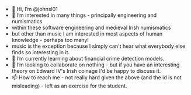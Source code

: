 - 👋 Hi, I’m @johnsl01
- 👀 I’m interested in many things - principally engineering and numismatics 
- within these software engineering and medieval Irish numismatics 
- but other than music I am interested in most aspects of human knowledge - perhaps too many!
- music is the exception because I simply can't hear what everybody else finds so interesting in it.
- 🌱 I’m currently learning about financial crime detection models.
- 💞️ I’m looking to collaborate on nothing - but if you have an interesting theory on Edward IV's Irish coinage I'd be happy to discuss it.
- 📫 How to reach me - not really hard given the above (and the id is not misleading) - left as an exercise for the student.

<!---
johnsl01/johnsl01 is a ✨ special ✨ repository because its `README.md` (this file) appears on your GitHub profile.
You can click the Preview link to take a look at your changes.
--->
